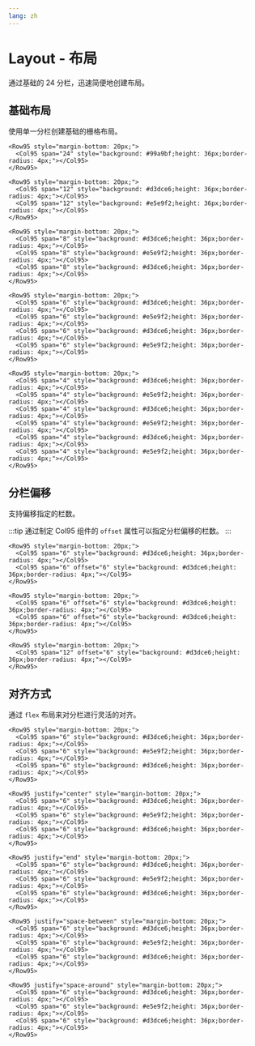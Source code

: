 ```yaml
---
lang: zh
---
```

# Layout - 布局

通过基础的 24 分栏，迅速简便地创建布局。

## 基础布局

使用单一分栏创建基础的栅格布局。

<Row95 style="margin-bottom: 20px;">
  <Col95 span="24" style="background: #99a9bf;height: 36px;border-radius: 4px;"></Col95>
</Row95>

<Row95 style="margin-bottom: 20px;">
  <Col95 span="12" style="background: #d3dce6;height: 36px;border-radius: 4px;"></Col95>
  <Col95 span="12" style="background: #e5e9f2;height: 36px;border-radius: 4px;"></Col95>
</Row95>

<Row95 style="margin-bottom: 20px;">
  <Col95 span="8" style="background: #d3dce6;height: 36px;border-radius: 4px;"></Col95>
  <Col95 span="8" style="background: #e5e9f2;height: 36px;border-radius: 4px;"></Col95>
  <Col95 span="8" style="background: #d3dce6;height: 36px;border-radius: 4px;"></Col95>
</Row95>

<Row95 style="margin-bottom: 20px;">
  <Col95 span="6" style="background: #d3dce6;height: 36px;border-radius: 4px;"></Col95>
  <Col95 span="6" style="background: #e5e9f2;height: 36px;border-radius: 4px;"></Col95>
  <Col95 span="6" style="background: #d3dce6;height: 36px;border-radius: 4px;"></Col95>
  <Col95 span="6" style="background: #e5e9f2;height: 36px;border-radius: 4px;"></Col95>
</Row95>

<Row95 style="margin-bottom: 20px;">
  <Col95 span="4" style="background: #d3dce6;height: 36px;border-radius: 4px;"></Col95>
  <Col95 span="4" style="background: #e5e9f2;height: 36px;border-radius: 4px;"></Col95>
  <Col95 span="4" style="background: #d3dce6;height: 36px;border-radius: 4px;"></Col95>
  <Col95 span="4" style="background: #e5e9f2;height: 36px;border-radius: 4px;"></Col95>
  <Col95 span="4" style="background: #d3dce6;height: 36px;border-radius: 4px;"></Col95>
  <Col95 span="4" style="background: #e5e9f2;height: 36px;border-radius: 4px;"></Col95>
</Row95>

```vue
<Row95 style="margin-bottom: 20px;">
  <Col95 span="24" style="background: #99a9bf;height: 36px;border-radius: 4px;"></Col95>
</Row95>

<Row95 style="margin-bottom: 20px;">
  <Col95 span="12" style="background: #d3dce6;height: 36px;border-radius: 4px;"></Col95>
  <Col95 span="12" style="background: #e5e9f2;height: 36px;border-radius: 4px;"></Col95>
</Row95>

<Row95 style="margin-bottom: 20px;">
  <Col95 span="8" style="background: #d3dce6;height: 36px;border-radius: 4px;"></Col95>
  <Col95 span="8" style="background: #e5e9f2;height: 36px;border-radius: 4px;"></Col95>
  <Col95 span="8" style="background: #d3dce6;height: 36px;border-radius: 4px;"></Col95>
</Row95>

<Row95 style="margin-bottom: 20px;">
  <Col95 span="6" style="background: #d3dce6;height: 36px;border-radius: 4px;"></Col95>
  <Col95 span="6" style="background: #e5e9f2;height: 36px;border-radius: 4px;"></Col95>
  <Col95 span="6" style="background: #d3dce6;height: 36px;border-radius: 4px;"></Col95>
  <Col95 span="6" style="background: #e5e9f2;height: 36px;border-radius: 4px;"></Col95>
</Row95>

<Row95 style="margin-bottom: 20px;">
  <Col95 span="4" style="background: #d3dce6;height: 36px;border-radius: 4px;"></Col95>
  <Col95 span="4" style="background: #e5e9f2;height: 36px;border-radius: 4px;"></Col95>
  <Col95 span="4" style="background: #d3dce6;height: 36px;border-radius: 4px;"></Col95>
  <Col95 span="4" style="background: #e5e9f2;height: 36px;border-radius: 4px;"></Col95>
  <Col95 span="4" style="background: #d3dce6;height: 36px;border-radius: 4px;"></Col95>
  <Col95 span="4" style="background: #e5e9f2;height: 36px;border-radius: 4px;"></Col95>
</Row95>
```

## 分栏偏移

支持偏移指定的栏数。

:::tip
通过制定 Col95 组件的 `offset` 属性可以指定分栏偏移的栏数。
:::

<Row95 style="margin-bottom: 20px;">
  <Col95 span="6" style="background: #d3dce6;height: 36px;border-radius: 4px;"></Col95>
  <Col95 span="6" offset="6" style="background: #d3dce6;height: 36px;border-radius: 4px;"></Col95>
</Row95>

<Row95 style="margin-bottom: 20px;">
  <Col95 span="6" offset="6" style="background: #d3dce6;height: 36px;border-radius: 4px;"></Col95>
  <Col95 span="6" offset="6" style="background: #d3dce6;height: 36px;border-radius: 4px;"></Col95>
</Row95>

<Row95 style="margin-bottom: 20px;">
  <Col95 span="12" offset="6" style="background: #d3dce6;height: 36px;border-radius: 4px;"></Col95>
</Row95>

```vue
<Row95 style="margin-bottom: 20px;">
  <Col95 span="6" style="background: #d3dce6;height: 36px;border-radius: 4px;"></Col95>
  <Col95 span="6" offset="6" style="background: #d3dce6;height: 36px;border-radius: 4px;"></Col95>
</Row95>

<Row95 style="margin-bottom: 20px;">
  <Col95 span="6" offset="6" style="background: #d3dce6;height: 36px;border-radius: 4px;"></Col95>
  <Col95 span="6" offset="6" style="background: #d3dce6;height: 36px;border-radius: 4px;"></Col95>
</Row95>

<Row95 style="margin-bottom: 20px;">
  <Col95 span="12" offset="6" style="background: #d3dce6;height: 36px;border-radius: 4px;"></Col95>
</Row95>
```

## 对齐方式

通过 `flex` 布局来对分栏进行灵活的对齐。

<Row95 style="margin-bottom: 20px;">
  <Col95 span="6" style="background: #d3dce6;height: 36px;border-radius: 4px;"></Col95>
  <Col95 span="6" style="background: #e5e9f2;height: 36px;border-radius: 4px;"></Col95>
  <Col95 span="6" style="background: #d3dce6;height: 36px;border-radius: 4px;"></Col95>
</Row95>

<Row95 justify="center" style="margin-bottom: 20px;">
  <Col95 span="6" style="background: #d3dce6;height: 36px;border-radius: 4px;"></Col95>
  <Col95 span="6" style="background: #e5e9f2;height: 36px;border-radius: 4px;"></Col95>
  <Col95 span="6" style="background: #d3dce6;height: 36px;border-radius: 4px;"></Col95>
</Row95>

<Row95 justify="end" style="margin-bottom: 20px;">
  <Col95 span="6" style="background: #d3dce6;height: 36px;border-radius: 4px;"></Col95>
  <Col95 span="6" style="background: #e5e9f2;height: 36px;border-radius: 4px;"></Col95>
  <Col95 span="6" style="background: #d3dce6;height: 36px;border-radius: 4px;"></Col95>
</Row95>

<Row95 justify="space-between" style="margin-bottom: 20px;">
  <Col95 span="6" style="background: #d3dce6;height: 36px;border-radius: 4px;"></Col95>
  <Col95 span="6" style="background: #e5e9f2;height: 36px;border-radius: 4px;"></Col95>
  <Col95 span="6" style="background: #d3dce6;height: 36px;border-radius: 4px;"></Col95>
</Row95>

<Row95 justify="space-around" style="margin-bottom: 20px;">
  <Col95 span="6" style="background: #d3dce6;height: 36px;border-radius: 4px;"></Col95>
  <Col95 span="6" style="background: #e5e9f2;height: 36px;border-radius: 4px;"></Col95>
  <Col95 span="6" style="background: #d3dce6;height: 36px;border-radius: 4px;"></Col95>
</Row95>

```vue
<Row95 style="margin-bottom: 20px;">
  <Col95 span="6" style="background: #d3dce6;height: 36px;border-radius: 4px;"></Col95>
  <Col95 span="6" style="background: #e5e9f2;height: 36px;border-radius: 4px;"></Col95>
  <Col95 span="6" style="background: #d3dce6;height: 36px;border-radius: 4px;"></Col95>
</Row95>

<Row95 justify="center" style="margin-bottom: 20px;">
  <Col95 span="6" style="background: #d3dce6;height: 36px;border-radius: 4px;"></Col95>
  <Col95 span="6" style="background: #e5e9f2;height: 36px;border-radius: 4px;"></Col95>
  <Col95 span="6" style="background: #d3dce6;height: 36px;border-radius: 4px;"></Col95>
</Row95>

<Row95 justify="end" style="margin-bottom: 20px;">
  <Col95 span="6" style="background: #d3dce6;height: 36px;border-radius: 4px;"></Col95>
  <Col95 span="6" style="background: #e5e9f2;height: 36px;border-radius: 4px;"></Col95>
  <Col95 span="6" style="background: #d3dce6;height: 36px;border-radius: 4px;"></Col95>
</Row95>

<Row95 justify="space-between" style="margin-bottom: 20px;">
  <Col95 span="6" style="background: #d3dce6;height: 36px;border-radius: 4px;"></Col95>
  <Col95 span="6" style="background: #e5e9f2;height: 36px;border-radius: 4px;"></Col95>
  <Col95 span="6" style="background: #d3dce6;height: 36px;border-radius: 4px;"></Col95>
</Row95>

<Row95 justify="space-around" style="margin-bottom: 20px;">
  <Col95 span="6" style="background: #d3dce6;height: 36px;border-radius: 4px;"></Col95>
  <Col95 span="6" style="background: #e5e9f2;height: 36px;border-radius: 4px;"></Col95>
  <Col95 span="6" style="background: #d3dce6;height: 36px;border-radius: 4px;"></Col95>
</Row95>
```